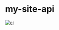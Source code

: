 # my-site-api

[![ci](https://github.com/Gompei/my-site-api/actions/workflows/ci.yml/badge.svg)](https://github.com/Gompei/my-site-api/actions/workflows/ci.yml)